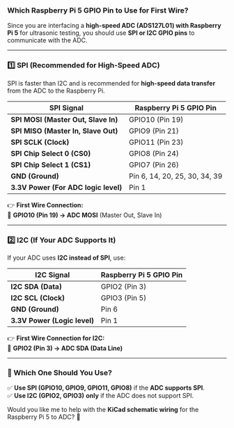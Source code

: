 ### **Which Raspberry Pi 5 GPIO Pin to Use for First Wire?**
Since you are interfacing a **high-speed ADC (ADS127L01) with Raspberry Pi 5** for ultrasonic testing, you should use **SPI or I2C GPIO pins** to communicate with the ADC.

---

### **1️⃣ SPI (Recommended for High-Speed ADC)**
SPI is faster than I2C and is recommended for **high-speed data transfer** from the ADC to the Raspberry Pi.

| **SPI Signal** | **Raspberry Pi 5 GPIO Pin** |
|--------------|--------------------|
| **SPI MOSI (Master Out, Slave In)** | GPIO10 (Pin 19) |
| **SPI MISO (Master In, Slave Out)** | GPIO9 (Pin 21) |
| **SPI SCLK (Clock)** | GPIO11 (Pin 23) |
| **SPI Chip Select 0 (CS0)** | GPIO8 (Pin 24) |
| **SPI Chip Select 1 (CS1)** | GPIO7 (Pin 26) |
| **GND (Ground)** | Pin 6, 14, 20, 25, 30, 34, 39 |
| **3.3V Power (For ADC logic level)** | Pin 1 |

👉 **First Wire Connection:**  
🔹 **GPIO10 (Pin 19) → ADC MOSI** (Master Out, Slave In)

---

### **2️⃣ I2C (If Your ADC Supports It)**
If your ADC uses **I2C instead of SPI**, use:

| **I2C Signal** | **Raspberry Pi 5 GPIO Pin** |
|--------------|--------------------|
| **I2C SDA (Data)** | GPIO2 (Pin 3) |
| **I2C SCL (Clock)** | GPIO3 (Pin 5) |
| **GND (Ground)** | Pin 6 |
| **3.3V Power (Logic level)** | Pin 1 |

👉 **First Wire Connection for I2C:**  
🔹 **GPIO2 (Pin 3) → ADC SDA (Data Line)**

---

### **📌 Which One Should You Use?**
✅ **Use SPI (GPIO10, GPIO9, GPIO11, GPIO8)** if the **ADC supports SPI**.  
✅ **Use I2C (GPIO2, GPIO3)** **only** if the ADC does not support SPI.

Would you like me to help with the **KiCad schematic wiring** for the Raspberry Pi 5 to ADC? 🚀